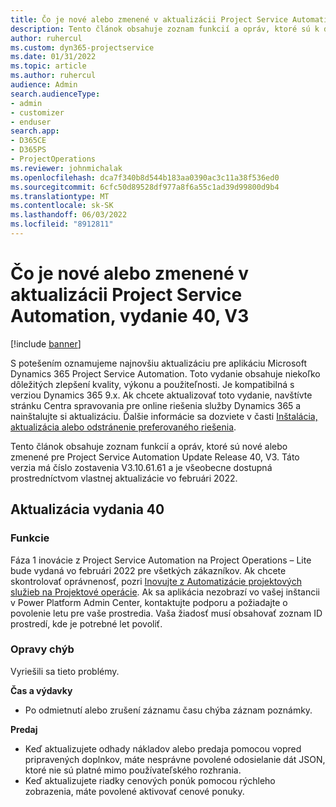 ```yaml
---
title: Čo je nové alebo zmenené v aktualizácii Project Service Automation, vydanie 40, V3
description: Tento článok obsahuje zoznam funkcií a opráv, ktoré sú k dispozícii v Microsoft Dynamics 365 Project Service Automation Aktualizácia vydania 40, V3.
author: ruhercul
ms.custom: dyn365-projectservice
ms.date: 01/31/2022
ms.topic: article
ms.author: ruhercul
audience: Admin
search.audienceType:
- admin
- customizer
- enduser
search.app:
- D365CE
- D365PS
- ProjectOperations
ms.reviewer: johnmichalak
ms.openlocfilehash: dca7f340b8d544b183aa0390ac3c11a38f536ed0
ms.sourcegitcommit: 6cfc50d89528df977a8f6a55c1ad39d99800d9b4
ms.translationtype: MT
ms.contentlocale: sk-SK
ms.lasthandoff: 06/03/2022
ms.locfileid: "8912811"
---
```

# <a name="whats-new-or-changed-in-project-service-automation-update-release-40-v3"></a>Čo je nové alebo zmenené v aktualizácii Project Service Automation, vydanie 40, V3

[!include [banner](../includes/psa-now-project-operations.md)]

S potešením oznamujeme najnovšiu aktualizáciu pre aplikáciu Microsoft Dynamics 365 Project Service Automation. Toto vydanie obsahuje niekoľko dôležitých zlepšení kvality, výkonu a použiteľnosti. Je kompatibilná s verziou Dynamics 365 9.x. Ak chcete aktualizovať toto vydanie, navštívte stránku Centra spravovania pre online riešenia služby Dynamics 365 a nainštalujte si aktualizáciu. Ďalšie informácie sa dozviete v časti [Inštalácia, aktualizácia alebo odstránenie preferovaného riešenia](/power-platform/admin/install-remove-preferred-solution).

Tento článok obsahuje zoznam funkcií a opráv, ktoré sú nové alebo zmenené pre Project Service Automation Update Release 40, V3. Táto verzia má číslo zostavenia V3.10.61.61 a je všeobecne dostupná prostredníctvom vlastnej aktualizácie vo februári 2022.

## <a name="update-release-40"></a>Aktualizácia vydania 40

### <a name="features"></a>Funkcie
Fáza 1 inovácie z Project Service Automation na Project Operations – Lite bude vydaná vo februári 2022 pre všetkých zákazníkov. Ak chcete skontrolovať oprávnenosť, pozri [Inovujte z Automatizácie projektových služieb na Projektové operácie](upgrade-project-operations-non-stocked.md). Ak sa aplikácia nezobrazí vo vašej inštancii v Power Platform Admin Center, kontaktujte podporu a požiadajte o povolenie letu pre vaše prostredia. Vaša žiadosť musí obsahovať zoznam ID prostredí, kde je potrebné let povoliť.

### <a name="bug-fixes"></a>Opravy chýb

Vyriešili sa tieto problémy.

**Čas a výdavky**
- Po odmietnutí alebo zrušení záznamu času chýba záznam poznámky. 

**Predaj**

- Keď aktualizujete odhady nákladov alebo predaja pomocou vopred pripravených doplnkov, máte nesprávne povolené odosielanie dát JSON, ktoré nie sú platné mimo používateľského rozhrania.
- Keď aktualizujete riadky cenových ponúk pomocou rýchleho zobrazenia, máte povolené aktivovať cenové ponuky.
